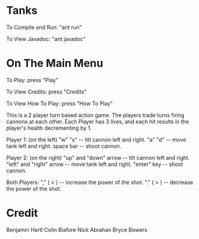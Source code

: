 # Tanks

To Compile and Run:
    "ant run"

To View Javadoc:
    "ant javadoc"


# On The Main Menu

To Play:
    press "Play" 

To View Credits:
    press "Credits"

To View How To Play:
  press "How To Play"


This is a 2 player turn based action game.
The players trade turns firing cannons at each other.
Each Player has 3 lives, and each hit results in the player's health decrementing by 1.

Player 1: (on the left)
    "w" "s"                   -- tilt cannon left and right.
    "a" "d"                   -- move tank left and right.
    space bar                 -- shoot cannon.

Player 2: (on the right)
    "up" and "down" arrow     -- tilt cannon left and right.
    "left" and "right" arrow  -- move tank left and right.
    "enter" key               -- shoot cannon.

Both Players:
    "," ( < )                 -- increase the power of the shot.
    "." ( > )                 -- decrease the power of the shot.

# Credit
Benjamin Hartl
Colin Biafore
Nick Abrahan
Bryce Bowers
